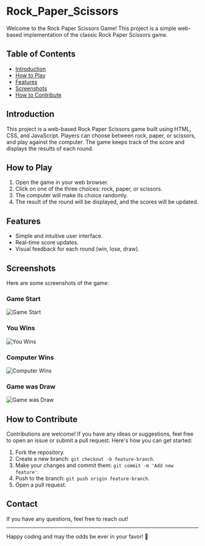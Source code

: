 # Rock_Paper_Scissors

Welcome to the Rock Paper Scissors Game! This project is a simple web-based implementation of the classic Rock Paper Scissors game.

## Table of Contents

- [Introduction](#introduction)
- [How to Play](#how-to-play)
- [Features](#features)
- [Screenshots](#screenshots)
- [How to Contribute](#how-to-contribute)

## Introduction

This project is a web-based Rock Paper Scissors game built using HTML, CSS, and JavaScript. Players can choose between rock, paper, or scissors, and play against the computer. The game keeps track of the score and displays the results of each round.

## How to Play

1. Open the game in your web browser.
2. Click on one of the three choices: rock, paper, or scissors.
3. The computer will make its choice randomly.
4. The result of the round will be displayed, and the scores will be updated.

## Features

- Simple and intuitive user interface.
- Real-time score updates.
- Visual feedback for each round (win, lose, draw).

## Screenshots

Here are some screenshots of the game:

### Game Start
![Game Start](https://github.com/user-attachments/assets/246b52ca-bfe6-426e-856b-ebace579e0f3)

### You Wins
![You Wins](https://github.com/user-attachments/assets/bc393a7d-7104-4d93-a667-2769d5adab7a)

### Computer Wins
![Computer Wins](https://github.com/user-attachments/assets/705e0684-c640-43fd-bcb2-b18bbeebf36d)

### Game was Draw
![Game was Draw](https://github.com/user-attachments/assets/b1d6d35a-724a-4860-ab39-c85a9f937b79)

## How to Contribute

Contributions are welcome! If you have any ideas or suggestions, feel free to open an issue or submit a pull request. Here's how you can get started:

1. Fork the repository.
2. Create a new branch: `git checkout -b feature-branch`.
3. Make your changes and commit them: `git commit -m 'Add new feature'`.
4. Push to the branch: `git push origin feature-branch`.
5. Open a pull request.

## Contact

If you have any questions, feel free to reach out!

---

Happy coding and may the odds be ever in your favor! 🎉

